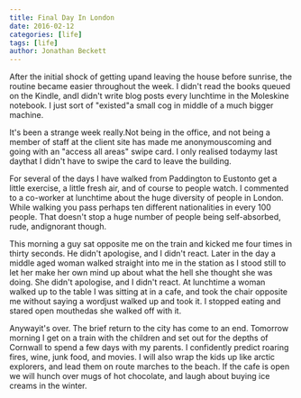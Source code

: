 ```yaml
---
title: Final Day In London
date: 2016-02-12
categories: [life]
tags: [life]
author: Jonathan Beckett
---
```


After the initial shock of getting upand leaving the house before sunrise, the routine became easier throughout the week. I didn't read the books queued on the Kindle, andI didn't write blog posts every lunchtime in the Moleskine notebook. I just sort of "existed"a small cog in middle of a much bigger machine.

It's been a strange week really.Not being in the office, and not being a member of staff at the client site has made me anonymouscoming and going with an "access all areas" swipe card. I only realised todaymy last daythat I didn't have to swipe the card to leave the building.

For several of the days I have walked from Paddington to Eustonto get a little exercise, a little fresh air, and of course to people watch. I commented to a co-worker at lunchtime about the huge diversity of people in London. While walking you pass perhaps ten different nationalities in every 100 people. That doesn't stop a huge number of people being self-absorbed, rude, andignorant though.

This morning a guy sat opposite me on the train and kicked me four times in thirty seconds. He didn't apologise, and I didn't react. Later in the day a middle aged woman walked straight into me in the station as I stood still to let her make her own mind up about what the hell she thought she was doing. She didn't apologise, and I didn't react. At lunchtime a woman walked up to the table I was sitting at in a cafe, and took the chair opposite me without saying a wordjust walked up and took it. I stopped eating and stared open mouthedas she walked off with it.

Anywayit's over. The brief return to the city has come to an end. Tomorrow morning I get on a train with the children and set out for the depths of Cornwall to spend a few days with my parents. I confidently predict roaring fires, wine, junk food, and movies. I will also wrap the kids up like arctic explorers, and lead them on route marches to the beach. If the cafe is open we will hunch over mugs of hot chocolate, and laugh about buying ice creams in the winter.